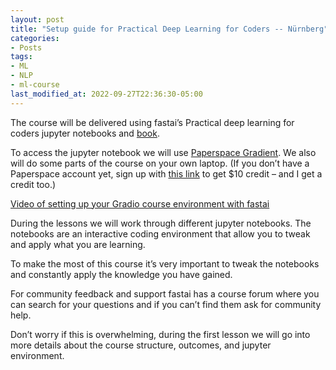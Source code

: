 ```yaml
---
layout: post
title: "Setup guide for Practical Deep Learning for Coders -- Nürnberg"
categories:
- Posts
tags:
- ML
- NLP
- ml-course
last_modified_at: 2022-09-27T22:36:30-05:00
---
```


The course will be delivered using fastai’s Practical deep learning for coders jupyter notebooks and [book](https://course.fast.ai/Resources/book.html).

To access the jupyter notebook we will use [Paperspace Gradient](https://www.paperspace.com/gradient/notebooks). We also will do some parts of the course on your own laptop. (If you don’t have a Paperspace account yet, sign up with [this link](https://console.paperspace.com/signup?R=32ZXA7C) to get $10 credit – and I get a credit too.)

[Video of setting up your Gradio course environment with fastai](https://youtu.be/tlkxhbGJW9U)

During the lessons we will work through different jupyter notebooks. The notebooks are an interactive coding environment that allow you to tweak and apply what you are learning.

To make the most of this course it’s very important to tweak the notebooks and constantly apply the knowledge you have gained.

For community feedback and support fastai has a course forum where you can search for your questions and if you can’t find them ask for community help.

Don’t worry if this is overwhelming, during the first lesson we will go into more details about the course structure, outcomes, and jupyter environment.

